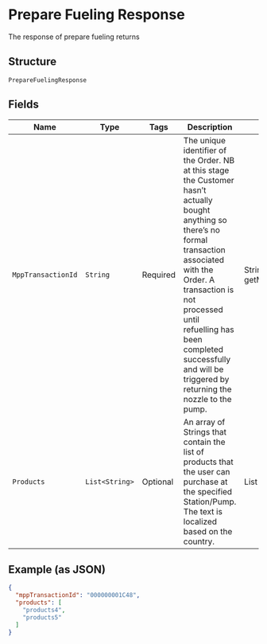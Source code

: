
# Prepare Fueling Response

The response of prepare fueling returns

## Structure

`PrepareFuelingResponse`

## Fields

| Name | Type | Tags | Description | Getter | Setter |
|  --- | --- | --- | --- | --- | --- |
| `MppTransactionId` | `String` | Required | The unique identifier of the Order. NB at this stage the Customer hasn’t actually bought anything so there’s no formal transaction associated with the Order. A transaction is not processed until refuelling has been completed successfully and will be triggered by returning the nozzle to the pump. | String getMppTransactionId() | setMppTransactionId(String mppTransactionId) |
| `Products` | `List<String>` | Optional | An array of Strings that contain the list of products that the user can purchase at the specified Station/Pump. The text is localized based on the country. | List<String> getProducts() | setProducts(List<String> products) |

## Example (as JSON)

```json
{
  "mppTransactionId": "000000001C48",
  "products": [
    "products4",
    "products5"
  ]
}
```

